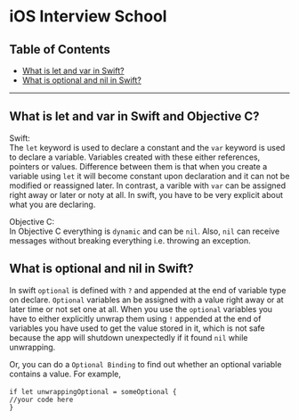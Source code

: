 # iOS Interview School

## Table of Contents

- [What is let and var in Swift?](#what-is-let-and-var-in-swift)
- [What is optional and nil in Swift?](#what-is-optional-and-nil-in-swift)


---

## What is let and var in Swift and Objective C?
Swift: 
<br>The `let` keyword is used to declare a constant and the `var` keyword is used to declare a variable. Variables created with these either references, pointers or values. Difference between them is that when you create a variable using `let` it will become constant upon declaration and it can not be modified or reassigned later. In contrast, a varible with `var` can be assigned right away or later or noty at all. In swift, you have to be very explicit about what you are declaring. 

Objective C: 
<br>In Objective C everything is `dynamic` and can be `nil`. Also, `nil` can receive messages without breaking everything i.e. throwing an exception.


## What is optional and nil in Swift?
In swift `optional` is defined with `?` and appended at the end of variable type on declare. `Optional` variables an be assigned with a value right away or at later time or not set one at all. When you use the `optional` variables you have to either explicitly unwrap them using `!` appended at the end of variables you have used to get the value stored in it, which is not safe because the app will shutdown unexpectedly if it found `nil` while unwrapping. 

Or, you can do a `Optional Binding` to find out whether an optional variable contains a value. For example,
<br><br>
`if let unwrappingOptional = someOptional {`<br>
    `//your code here`<br>
 `}`
 
 
